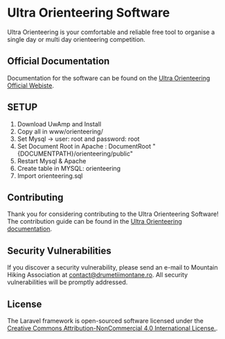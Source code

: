 # Ultra Orienteering Software

Ultra Orienteering is your comfortable and reliable free tool to organise a single day or multi day orienteering competition. 

## Official Documentation

Documentation for the software can be found on the [Ultra Orienteering Official Webiste](http://www.ultraorienteering.drumetiimontane.ro).

## SETUP

1. Download UwAmp and Install
2. Copy all in www/orienteering/
3. Set Mysql -> user: root and password: root
4. Set Document Root in Apache : DocumentRoot "{DOCUMENTPATH}/orienteering/public"
5. Restart Mysql & Apache
6. Create table in MYSQL: orienteering
7. Import orienteering.sql


## Contributing

Thank you for considering contributing to the Ultra Orienteering Software! The contribution guide can be found in the [Ultra Orienteering documentation](http://www.ultraorienteering.drumetiimontane.ro/documentation).

## Security Vulnerabilities

If you discover a security vulnerability, please send an e-mail to Mountain Hiking Association at contact@drumetiimontane.ro. All security vulnerabilities will be promptly addressed.

## License

The Laravel framework is open-sourced software licensed under the [ Creative Commons Attribution-NonCommercial 4.0 International License.](https://creativecommons.org/licenses/by-nc/4.0/).
